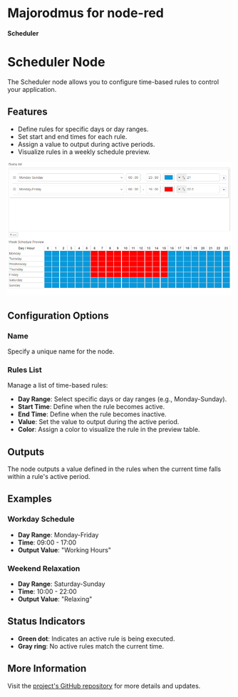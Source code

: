# Majorodmus for node-red

#### Scheduler

# Scheduler Node

The Scheduler node allows you to configure time-based rules to control your application.

## Features
- Define rules for specific days or day ranges.
- Set start and end times for each rule.
- Assign a value to output during active periods.
- Visualize rules in a weekly schedule preview.

![Scheduler](SW/node-red-contrib-majordomus/images/scheduler.png)

## Configuration Options

### Name
Specify a unique name for the node.

### Rules List
Manage a list of time-based rules:
- **Day Range**: Select specific days or day ranges (e.g., Monday-Sunday).
- **Start Time**: Define when the rule becomes active.
- **End Time**: Define when the rule becomes inactive.
- **Value**: Set the value to output during the active period.
- **Color**: Assign a color to visualize the rule in the preview table.

## Outputs
The node outputs a value defined in the rules when the current time falls within a rule's active period.

## Examples

### Workday Schedule
- **Day Range**: Monday-Friday
- **Time**: 09:00 - 17:00
- **Output Value**: "Working Hours"

### Weekend Relaxation
- **Day Range**: Saturday-Sunday
- **Time**: 10:00 - 22:00
- **Output Value**: "Relaxing"

## Status Indicators
- **Green dot**: Indicates an active rule is being executed.
- **Gray ring**: No active rules match the current time.

## More Information
Visit the [project's GitHub repository](https://github.com/jirihusak/majordomus) for more details and updates.

